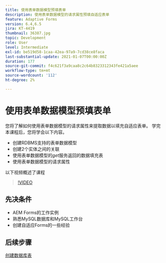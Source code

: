```yaml
---
title: 使用表单数据模型预填表单
description: 使用表单数据模型的请求属性预填自适应表单
feature: Adaptive Forms
version: 6.4,6.5
jira: KT-4419
thumbnail: 36387.jpg
topic: Development
role: User
level: Intermediate
exl-id: be519d58-1caa-42ea-97a9-7cd38ce8faca
last-substantial-update: 2021-01-07T00:00:00Z
duration: 177
source-git-commit: f4c621f3a9caa8c2c64b8323312343fe421a5aee
workflow-type: tm+mt
source-wordcount: '112'
ht-degree: 2%

---
```


# 使用表单数据模型预填表单

您将了解如何使用表单数据模型的请求属性来提取数据以填充自适应表单。
学完本课程后，您将学会以下内容。

* 创建RDBMS支持的表单数据模型
* 创建2个实体之间的关联
* 使用表单数据模型的&#x200B;_get_&#x200B;服务返回的数据填充表
* 使用表单数据模型的请求属性

以下视频概述了课程
>[!VIDEO](https://video.tv.adobe.com/v/36387?quality=12&learn=on)

## 先决条件

* AEM Forms的工作实例
* 熟悉MySQL数据库和MySQL工作台
* 创建自适应Forms的一些经验

## 后续步骤

[创建数据库表](./create-database-tables.md)
